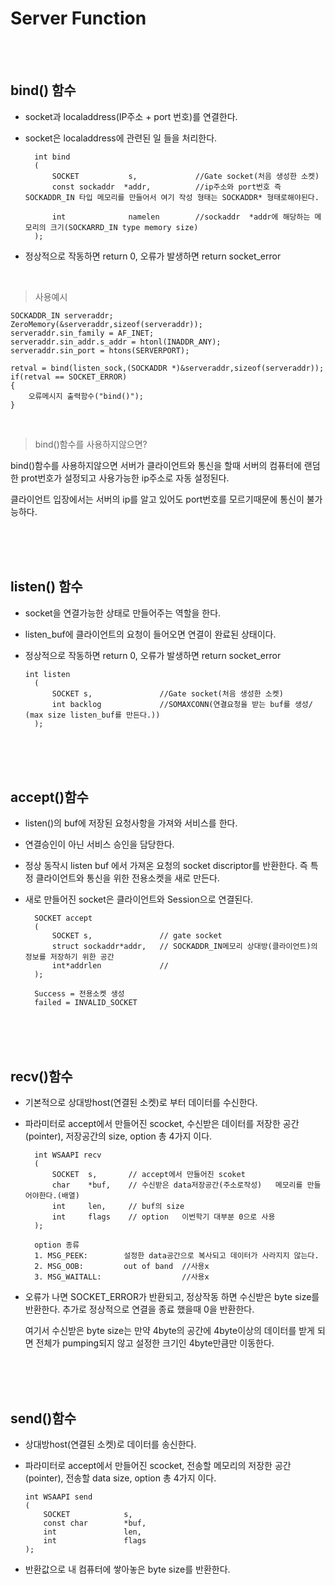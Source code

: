 # Server Function

</br></br>

## bind() 함수

- socket과  localaddress(IP주소 + port 번호)를 연결한다.
- socket은 localaddress에 관련된 일 들을 처리한다.

        int bind
        (
            SOCKET           s,             //Gate socket(처음 생성한 소켓)
            const sockaddr  *addr,          //ip주소와 port번호 즉 SOCKADDR_IN 타입 메모리를 만들어서 여기 작성 형태는 SOCKADDR* 형태로해야된다.

            int              namelen        //sockaddr  *addr에 해당하는 메모리의 크기(SOCKARRD_IN type memory size)
        );
- 정상적으로 작동하면 return 0, 오류가 발생하면 return socket_error 

</br>

>사용예시
            
    SOCKADDR_IN serveraddr;
    ZeroMemory(&serveraddr,sizeof(serveraddr));
    serveraddr.sin_family = AF_INET;
    serveraddr.sin_addr.s_addr = htonl(INADDR_ANY);
    serveraddr.sin_port = htons(SERVERPORT);

    retval = bind(listen_sock,(SOCKADDR *)&serveraddr,sizeof(serveraddr));
    if(retval == SOCKET_ERROR)
    {
        오류메시지 출력함수("bind()");
    }
    
</br>

> bind()함수를 사용하지않으면?

bind()함수를 사용하지않으면 서버가 클라이언트와 통신을 할때 서버의 컴퓨터에 랜덤한 prot번호가 설정되고 사용가능한 ip주소로 자동 설정된다.

클라이언트 입장에서는 서버의 ip를 알고 있어도 port번호를 모르기때문에 통신이 불가능하다.

</br></br></br>

## listen() 함수

- socket을 연결가능한 상태로 만들어주는 역할을 한다.
- listen_buf에 클라이언트의 요청이 들어오면 연결이 완료된 상태이다.
- 정상적으로 작동하면 return 0, 오류가 발생하면 return socket_error 

      int listen
        (
            SOCKET s,               //Gate socket(처음 생성한 소켓)
            int backlog             //SOMAXCONN(연결요청을 받는 buf를 생성/ (max size listen_buf를 만든다.))
        );


</br></br></br>

## accept()함수

- listen()의 buf에 저장된 요청사항을 가져와 서비스를 한다.
- 연결승인이 아닌 서비스 승인을 담당한다.
- 정상 동작시 listen buf 에서 가져온 요청의 socket discriptor를 반환한다. 즉 특정 클라이언트와 통신을 위한 전용소켓을 새로 만든다.
- 새로 만들어진 socket은 클라이언트와 Session으로 연결된다.
  
        SOCKET accept
        (
            SOCKET s,               // gate socket
            struct sockaddr*addr,   // SOCKADDR_IN메모리 상대방(클라이언트)의 정보를 저장하기 위한 공간
            int*addrlen             //
        );

        Success = 전용소켓 생성
        failed = INVALID_SOCKET

</br></br></br>

## recv()함수
- 기본적으로 상대방host(연결된 소켓)로 부터 데이터를 수신한다.
- 파라미터로 accept에서 만들어진 scocket, 수신받은 데이터를 저장한 공간(pointer), 저장공간의 size,  option 총 4가지 이다.


        int WSAAPI recv
        (
            SOCKET  s,       // accept에서 만들어진 scoket
            char    *buf,    // 수신받은 data저장공간(주소로작성)   메모리를 만들어야한다.(배열)
            int     len,     // buf의 size
            int     flags    // option   이번학기 대부분 0으로 사용
        );

        option 종류
        1. MSG_PEEK:        설정한 data공간으로 복사되고 데이터가 사라지지 않는다.
        2. MSG_OOB:         out of band  //사용x
        3. MSG_WAITALL:                  //사용x

- 오류가 나면 SOCKET_ERROR가 반환되고, 정상작동 하면 수신받은 byte size를 반환한다. 추가로 정상적으로 연결을 종료 했을때 0을 반환한다.
  
  여기서 수신받은 byte size는 만약 4byte의 공간에 4byte이상의 데이터를 받게 되면 전체가 pumping되지 않고
  설정한 크기인 4byte만큼만 이동한다.

  </br></br></br>

## send()함수
- 상대방host(연결된 소켓)로 데이터를 송신한다.
- 파라미터로 accept에서 만들어진 scocket, 전송할 메모리의 저장한 공간(pointer), 전송할 data size,  option 총 4가지 이다.

      int WSAAPI send
      (
          SOCKET            s,
          const char        *buf,
          int               len,
          int               flags
      );

- 반환값으로 내 컴퓨터에 쌓아놓은 byte size를 반환한다.